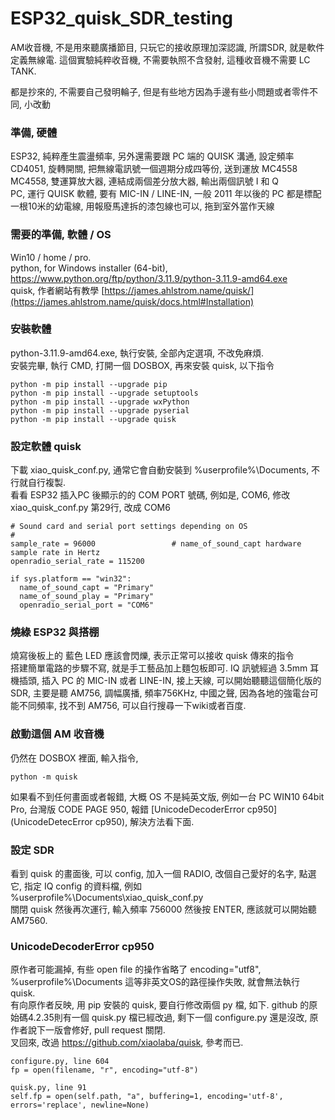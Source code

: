 # ESP32_quisk_SDR_testing
AM收音機, 不是用來聽廣播節目, 只玩它的接收原理加深認識, 所謂SDR, 就是軟件定義無線電. 這個實驗純粹收音機, 不需要執照不含發射, 這種收音機不需要 LC TANK.   

都是抄來的, 不需要自己發明輪子, 但是有些地方因為手邊有些小問題或者零件不同, 小改動  

### 準備, 硬體
ESP32, 純粹產生震盪頻率, 另外還需要跟 PC 端的 QUISK 溝通, 設定頻率  
CD4051, 旋轉開關, 把無線電訊號一個週期分成四等份, 送到運放 MC4558   
MC4558, 雙運算放大器, 連結成兩個差分放大器, 輸出兩個訊號 I 和 Q  
PC, 運行 QUISK 軟體, 要有 MIC-IN / LINE-IN, 一般 2011 年以後的 PC 都是標配  
一根10米的幼電線, 用報廢馬達拆的漆包線也可以, 拖到室外當作天線

### 需要的準備, 軟體 / OS
Win10 / home / pro.  
python, for Windows installer (64-bit), https://www.python.org/ftp/python/3.11.9/python-3.11.9-amd64.exe  
quisk, 作者網站有教學 [https://james.ahlstrom.name/quisk/](https://james.ahlstrom.name/quisk/docs.html#Installation)  

### 安裝軟體
python-3.11.9-amd64.exe, 執行安裝, 全部內定選項, 不改免麻煩.  
安裝完畢, 執行 CMD, 打開一個 DOSBOX, 再來安裝 quisk, 以下指令
```
python -m pip install --upgrade pip
python -m pip install --upgrade setuptools
python -m pip install --upgrade wxPython
python -m pip install --upgrade pyserial
python -m pip install --upgrade quisk 
```


### 設定軟體 quisk
下載 xiao_quisk_conf.py, 通常它會自動安裝到 %userprofile%\Documents, 不行就自行複製.  
看看 ESP32 插入PC 後顯示的的 COM PORT 號碼, 例如是, COM6, 修改 xiao_quisk_conf.py 第29行, 改成 COM6
```
# Sound card and serial port settings depending on OS
#
sample_rate = 96000					# name_of_sound_capt hardware sample rate in Hertz
openradio_serial_rate = 115200

if sys.platform == "win32":
  name_of_sound_capt = "Primary"
  name_of_sound_play = "Primary"
  openradio_serial_port = "COM6"
```


### 燒綠 ESP32 與搭棚
燒寫後板上的 藍色 LED 應該會閃爍, 表示正常可以接收 quisk 傳來的指令  
搭建簡單電路的步驟不寫, 就是手工藝品加上麵包板即可. IQ 訊號經過 3.5mm 耳機插頭, 插入 PC 的 MIC-IN 或者 LINE-IN, 接上天線, 可以開始聽聽這個簡化版的 SDR, 主要是聽 AM756, 調幅廣播, 頻率756KHz, 中國之聲, 因為各地的強電台可能不同頻率, 找不到 AM756, 可以自行搜尋一下wiki或者百度.  

### 啟動這個 AM 收音機
仍然在 DOSBOX 裡面, 輸入指令, 
```
python -m quisk
```

如果看不到任何畫面或者報錯, 大概 OS 不是純英文版, 例如一台 PC WIN10 64bit Pro, 台灣版 CODE PAGE 950, 報錯 [UnicodeDecoderError cp950](UnicodeDetecError cp950), 解決方法看下面.  

### 設定 SDR
看到 quisk 的畫面後, 可以 config, 加入一個 RADIO, 改個自己愛好的名字, 點選它, 指定 IQ config 的資料檔, 例如 %userprofile%\Documents\xiao_quisk_conf.py  
關閉 quisk 然後再次運行, 輸入頻率 756000 然後按 ENTER, 應該就可以開始聽 AM7560.

### UnicodeDecoderError cp950
原作者可能漏掉, 有些 open file 的操作省略了 encoding="utf8", %userprofile%\Documents 這等非英文OS的路徑操作失敗, 就會無法執行 quisk.  
有向原作者反映, 用 pip 安裝的 quisk, 要自行修改兩個 py 檔, 如下.
github 的原始碼4.2.35則有一個 quisk.py 檔已經改過, 剩下一個 configure.py 還是沒改, 原作者說下一版會修好, pull request 關閉.  
叉回來, 改過 https://github.com/xiaolaba/quisk, 參考而已.  

```
configure.py, line 604
fp = open(filename, "r", encoding="utf-8") 

quisk.py, line 91
self.fp = open(self.path, "a", buffering=1, encoding='utf-8', errors='replace', newline=None)
```


###
